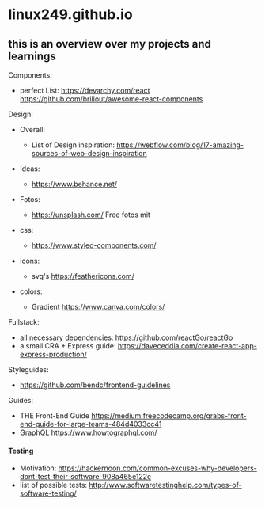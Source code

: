 # linux249.github.io

## this is an overview over my projects and learnings


Components: 
- perfect List: https://devarchy.com/react https://github.com/brillout/awesome-react-components

Design:
- Overall:
  - List of Design inspiration: https://webflow.com/blog/17-amazing-sources-of-web-design-inspiration
- Ideas:
  - https://www.behance.net/
  
- Fotos:
  - https://unsplash.com/ Free fotos mit 

- css: 
  - https://www.styled-components.com/ 
  
- icons:  
  - svg's https://feathericons.com/
  
- colors: 
  - Gradient https://www.canva.com/colors/

Fullstack:
- all necessary dependencies: https://github.com/reactGo/reactGo
- a small CRA + Express guide: https://daveceddia.com/create-react-app-express-production/


Styleguides: 
- https://github.com/bendc/frontend-guidelines



Guides: 
- THE Front-End Guide https://medium.freecodecamp.org/grabs-front-end-guide-for-large-teams-484d4033cc41
- GraphQL https://www.howtographql.com/

#### Testing
- Motivation: https://hackernoon.com/common-excuses-why-developers-dont-test-their-software-908a465e122c
- list of possible tests: http://www.softwaretestinghelp.com/types-of-software-testing/

